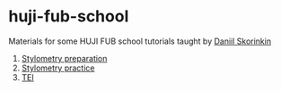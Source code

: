 # huji-fub-school
Materials for some HUJI FUB school tutorials taught by [Daniil Skorinkin](https://twitter.com/danya_sko)

1. [Stylometry preparation](/huji-fub-school/stylometry)
2. [Stylometry practice](/huji-fub-school/stylo_workshop/stylometry_practice)
3. [TEI](/huji-fub-school/tei)
